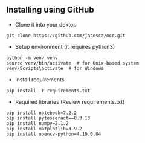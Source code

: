 ## Installing using GitHub
- Clone it into your dektop
```
git clone https://github.com/jacesca/ocr.git
```
- Setup environment (it requires python3)
```
python -m venv venv
source venv/bin/activate  # for Unix-based system
venv\Scripts\activate  # for Windows
```
- Install requirements
```
pip install -r requirements.txt
```
- Required libraries (Review requirements.txt)
```
pip install notebook=7.2.2
pip install pytesseract==0.3.13
pip install numpy=2.1.2
pip install matplotlib=3.9.2
pip install opencv-python=4.10.0.84
```


